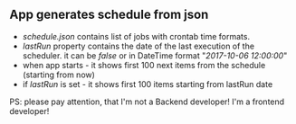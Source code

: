 ## App generates schedule from json

- *schedule.json* contains list of jobs with crontab time formats.
- *lastRun* property contains the date of the last execution of the scheduler. it can be *false* or in DateTime format "*2017-10-06 12:00:00*"
- when app starts - it shows first 100 next items from the schedule (starting from now)
- if *lastRun* is set - it shows first 100 items starting from lastRun date

PS: please pay attention, that I'm not a Backend developer! I'm a frontend developer!